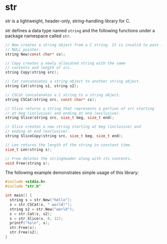 # str

str is a lightweight, header-only, string-handling library for C.

str defines a data type named `string` and the following functions under a package namespace called `str`.
```C
// New creates a string object from a C string. It is invalid to pass in a
// NULL pointer.
string New(const char* cs);

// Copy creates a newly allocated string with the same
// contents and length of src.
string Copy(string src);

// Cat concatenates a string object to another string object.
string Cat(string s1, string s2);

// CSCat concatenates a C string to a string object.
string CSCat(string src, const char* cs);

// Slice returns a string that represents a portion of src starting
// at beg (inclusive) and ending at end (exclusive).
string Slice(string src, size_t beg, size_t end);

// Slice creates a new string starting at beg (inclusive) and
// ending at end (exclusive).
string SliceCopy(string src, size_t beg, size_t end);

// Len returns the length of the string in constant time.
size_t Len(string s);

// Free deletes the stringheader along with its contents.
void Free(string s);
```

The following example demonstrates simple usage of this library:
```C
#include <stdio.h>
#include "str.h"

int main() {
  string s = str.New("hello");
  s = str.CSCat(s, " world!");
  string s2 = str.New("world");
  s = str.Cat(s, s2);
  s = str.Slice(s, 0, 12);
  printf("%s\n", s);
  str.Free(s);
  str.Free(s2);
}
```
